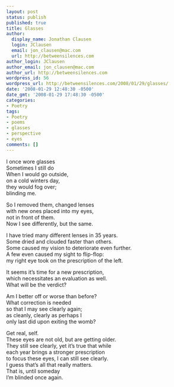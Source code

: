 ```yaml
---
layout: post
status: publish
published: true
title: Glasses
author:
  display_name: Jonathan Clausen
  login: JClausen
  email: jon_clausen@mac.com
  url: http://betweensilences.com
author_login: JClausen
author_email: jon_clausen@mac.com
author_url: http://betweensilences.com
wordpress_id: 56
wordpress_url: http://betweensilences.com/2008/01/29/glasses/
date: '2008-01-29 12:48:30 -0500'
date_gmt: '2008-01-29 17:48:30 -0500'
categories:
- Poetry
tags:
- Poetry
- poems
- glasses
- perspective
- eyes
comments: []
---
```

<p>I once wore glasses<br />
Sometimes I still do<br />
When I would go outside,<br />
on a cold winters day,<br />
they would fog over;<br />
blinding me.</p>
<p>So I removed them, changed lenses<br />
with new ones placed into my eyes,<br />
not in front of them.<br />
Now I see differently, but the same.</p>
<p>I have tried many different lenses in 35 years.<br />
Some dried and clouded faster than others.<br />
Some caused my vision to deteriorate even further.<br />
A few even caused my sight to flip-flop:<br />
my right eye took on the prescription of the left.</p>
<p>It seems it’s time for a new prescription,<br />
which necessitates an evaluation as well.<br />
What will be the verdict?</p>
<p>Am I better off or worse than before?<br />
What correction is needed<br />
so that I may see clearly again;<br />
as cleanly, clearly as perhaps I<br />
only last did upon exiting the womb?</p>
<p>Get real, self.<br />
These eyes are not old, but are getting older.<br />
They still see clearly, yet it’s true that while<br />
each year brings a stronger prescription<br />
to focus these eyes, I can still see clearly.<br />
I guess that’s all that really matters.<br />
That is, until someday<br />
I’m blinded once again.</p>
